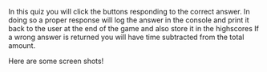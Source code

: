 In this quiz you will click the buttons responding to the correct answer. 
In doing so a proper response will log the answer in the console and print it back to the user at the end of the game and also store it in the highscores
If a wrong answer is returned you will have time subtracted from the total amount.

Here are some screen shots!